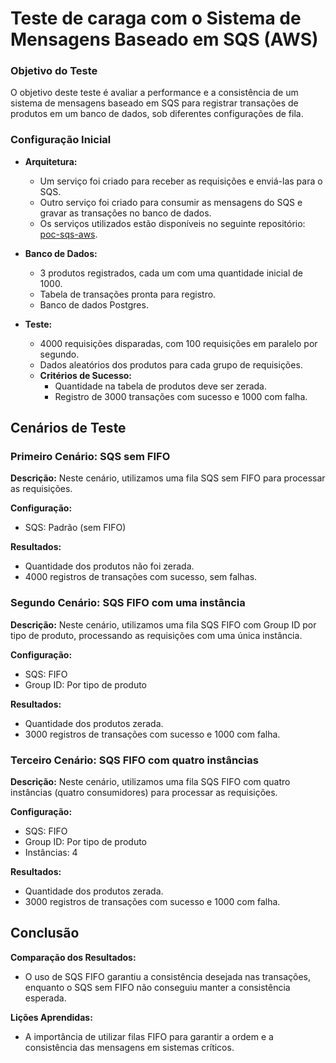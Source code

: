 # Teste de caraga com o Sistema de Mensagens Baseado em SQS (AWS)

### Objetivo do Teste
O objetivo deste teste é avaliar a performance e a consistência de um sistema de mensagens baseado em SQS para registrar transações de produtos em um banco de dados, sob diferentes configurações de fila.

### Configuração Inicial
- **Arquitetura:**
  - Um serviço foi criado para receber as requisições e enviá-las para o SQS.
  - Outro serviço foi criado para consumir as mensagens do SQS e gravar as transações no banco de dados.
  - Os serviços utilizados estão disponíveis no seguinte repositório: [poc-sqs-aws](https://github.com/ciro-stodulski/poc-sqs-aws).

- **Banco de Dados:**
  - 3 produtos registrados, cada um com uma quantidade inicial de 1000.
  - Tabela de transações pronta para registro.
  - Banco de dados Postgres.

- **Teste:**
  - 4000 requisições disparadas, com 100 requisições em paralelo por segundo.
  - Dados aleatórios dos produtos para cada grupo de requisições.
  - **Critérios de Sucesso:**
    - Quantidade na tabela de produtos deve ser zerada.
    - Registro de 3000 transações com sucesso e 1000 com falha.

## Cenários de Teste

### Primeiro Cenário: SQS sem FIFO

**Descrição:**
Neste cenário, utilizamos uma fila SQS sem FIFO para processar as requisições.

**Configuração:**
- SQS: Padrão (sem FIFO)

**Resultados:**
- Quantidade dos produtos não foi zerada.
- 4000 registros de transações com sucesso, sem falhas.

### Segundo Cenário: SQS FIFO com uma instância

**Descrição:**
Neste cenário, utilizamos uma fila SQS FIFO com Group ID por tipo de produto, processando as requisições com uma única instância.

**Configuração:**
- SQS: FIFO
- Group ID: Por tipo de produto

**Resultados:**
- Quantidade dos produtos zerada.
- 3000 registros de transações com sucesso e 1000 com falha.


### Terceiro Cenário: SQS FIFO com quatro instâncias

**Descrição:**
Neste cenário, utilizamos uma fila SQS FIFO com quatro instâncias (quatro consumidores) para processar as requisições.

**Configuração:**
- SQS: FIFO
- Group ID: Por tipo de produto
- Instâncias: 4

**Resultados:**
- Quantidade dos produtos zerada.
- 3000 registros de transações com sucesso e 1000 com falha.


## Conclusão

**Comparação dos Resultados:**
- O uso de SQS FIFO garantiu a consistência desejada nas transações, enquanto o SQS sem FIFO não conseguiu manter a consistência esperada.

**Lições Aprendidas:**
- A importância de utilizar filas FIFO para garantir a ordem e a consistência das mensagens em sistemas críticos.
